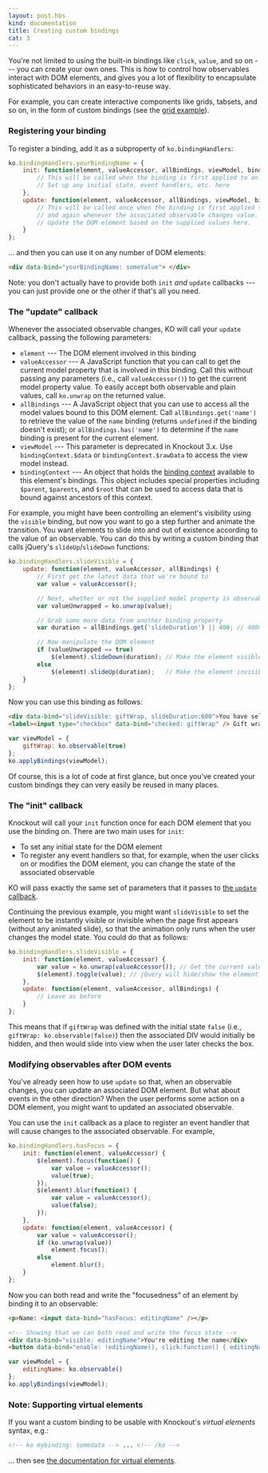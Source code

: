 ```yaml
---
layout: post.hbs
kind: documentation
title: Creating custom bindings
cat: 3
---
```


You're not limited to using the built-in bindings like `click`, `value`, and so on --- you can create your own ones. This is how to control how observables interact with DOM elements, and gives you a lot of flexibility to encapsulate sophisticated behaviors in an easy-to-reuse way.

For example, you can create interactive components like grids, tabsets, and so on, in the form of custom bindings (see the [grid example](../examples/grid.html)).

### Registering your binding

To register a binding, add it as a subproperty of `ko.bindingHandlers`:

```javascript
ko.bindingHandlers.yourBindingName = {
    init: function(element, valueAccessor, allBindings, viewModel, bindingContext) {
        // This will be called when the binding is first applied to an element
        // Set up any initial state, event handlers, etc. here
    },
    update: function(element, valueAccessor, allBindings, viewModel, bindingContext) {
        // This will be called once when the binding is first applied to an element,
        // and again whenever the associated observable changes value.
        // Update the DOM element based on the supplied values here.
    }
};
```

... and then you can use it on any number of DOM elements:

```html
<div data-bind="yourBindingName: someValue"> </div>
```

Note: you don't actually have to provide both `init` *and* `update` callbacks --- you can just provide one or the other if that's all you need.

### The "update" callback

Whenever the associated observable changes, KO will call your `update` callback, passing the following parameters:

 * `element` --- The DOM element involved in this binding
 * `valueAccessor` --- A JavaScript function that you can call to get the current model property that is involved in this binding. Call this without passing any parameters (i.e., call `valueAccessor()`) to get the current model property value. To easily accept both observable and plain values, call `ko.unwrap` on the returned value.
 * `allBindings` --- A JavaScript object that you can use to access all the model values bound to this DOM element. Call `allBindings.get('name')` to retrieve the value of the `name` binding (returns `undefined` if the binding doesn't exist); or `allBindings.has('name')` to determine if the `name` binding is present for the current element.
 * `viewModel` --- This parameter is deprecated in Knockout 3.x. Use `bindingContext.$data` or `bindingContext.$rawData` to access the view model instead.
 * `bindingContext` --- An object that holds the [binding context](http://knockoutjs.com/documentation/binding-context.html) available to this element's bindings. This object includes special properties including `$parent`, `$parents`, and `$root` that can be used to access data that is bound against ancestors of this context.

For example, you might have been controlling an element's visibility using the `visible` binding, but now you want to go a step further and animate the transition. You want elements to slide into and out of existence according to the value of an observable. You can do this by writing a custom binding that calls jQuery's `slideUp`/`slideDown` functions:

```javascript
ko.bindingHandlers.slideVisible = {
    update: function(element, valueAccessor, allBindings) {
        // First get the latest data that we're bound to
        var value = valueAccessor();

        // Next, whether or not the supplied model property is observable, get its current value
        var valueUnwrapped = ko.unwrap(value);

        // Grab some more data from another binding property
        var duration = allBindings.get('slideDuration') || 400; // 400ms is default duration unless otherwise specified

        // Now manipulate the DOM element
        if (valueUnwrapped == true)
            $(element).slideDown(duration); // Make the element visible
        else
            $(element).slideUp(duration);   // Make the element invisible
    }
};
```

Now you can use this binding as follows:

```html
<div data-bind="slideVisible: giftWrap, slideDuration:600">You have selected the option</div>
<label><input type="checkbox" data-bind="checked: giftWrap" /> Gift wrap</label>
```

```javascript
var viewModel = {
    giftWrap: ko.observable(true)
};
ko.applyBindings(viewModel);
  ```

Of course, this is a lot of code at first glance, but once you've created your custom bindings they can very easily be reused in many places.

### The "init" callback

Knockout will call your `init` function once for each DOM element that you use the binding on. There are two main uses for `init`:

 * To set any initial state for the DOM element
 * To register any event handlers so that, for example, when the user clicks on or modifies the DOM element, you can change the state of the associated observable

KO will pass exactly the same set of parameters that it passes to [the `update` callback](#the_update_callback).

Continuing the previous example, you might want `slideVisible` to set the element to be instantly visible or invisible when the page first appears (without any animated slide), so that the animation only runs when the user changes the model state. You could do that as follows:

```javascript
ko.bindingHandlers.slideVisible = {
    init: function(element, valueAccessor) {
        var value = ko.unwrap(valueAccessor()); // Get the current value of the current property we're bound to
        $(element).toggle(value); // jQuery will hide/show the element depending on whether "value" or true or false
    },
    update: function(element, valueAccessor, allBindings) {
        // Leave as before
    }
};
```

This means that if `giftWrap` was defined with the initial state `false` (i.e., `giftWrap: ko.observable(false)`) then the associated DIV would initially be hidden, and then would slide into view when the user later checks the box.

### Modifying observables after DOM events

You've already seen how to use `update` so that, when an observable changes, you can update an associated DOM element. But what about events in the other direction? When the user performs some action on a DOM element, you might want to updated an associated observable.

You can use the `init` callback as a place to register an event handler that will cause changes to the associated observable. For example,

```javascript
ko.bindingHandlers.hasFocus = {
    init: function(element, valueAccessor) {
        $(element).focus(function() {
            var value = valueAccessor();
            value(true);
        });
        $(element).blur(function() {
            var value = valueAccessor();
            value(false);
        });
    },
    update: function(element, valueAccessor) {
        var value = valueAccessor();
        if (ko.unwrap(value))
            element.focus();
        else
            element.blur();
    }
};
```

Now you can both read and write the "focusedness" of an element by binding it to an observable:

```html
<p>Name: <input data-bind="hasFocus: editingName" /></p>

<!-- Showing that we can both read and write the focus state -->
<div data-bind="visible: editingName">You're editing the name</div>
<button data-bind="enable: !editingName(), click:function() { editingName(true) }">Edit name</button>
```

```javascript
var viewModel = {
    editingName: ko.observable()
};
ko.applyBindings(viewModel);
```

### Note: Supporting virtual elements

If you want a custom binding to be usable with Knockout's *virtual elements* syntax, e.g.:

```html
<!-- ko mybinding: somedata --> ... <!-- /ko -->
```

... then see [the documentation for virtual elements](#custom-bindings-for-virtual-elements).
